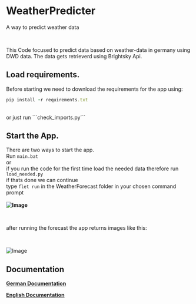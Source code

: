 # WeatherPredicter
A way to predict weather data

<br>

This Code focused to predict data based on weather-data in germany using DWD data.
The data gets retrieverd using Brightsky Api.


## Load requirements.
Before starting we need to download the requirements for the app using:
<br>
```ruby
pip install -r requirements.txt
```
<br>
or just run ```check_imports.py```

## Start the App.
There are two ways to start the app. <br>
Run ```main.bat```  <br> 
or <br>
if you run the code for the first time load the needed data therefore run ```load_needed.py``` <br>
if thats done we can continue <br>
type ```flet run``` in the WeatherForecast folder in your chosen command prompt
<br>
<br>
**![Image](https://github.com/user-attachments/assets/3d520ef0-0c55-453a-80f2-a916689cb379)**

<br>

after running the forecast the app returns images like this:

<br>

![Image](https://github.com/user-attachments/assets/dfa38801-492a-497b-83c3-0018b6c8945b)

## Documentation

**[German Documentation](https://drive.google.com/file/d/1xma-3jHTS6dZDe0JcG4u4MDthTgEynG_/view?usp=sharing)**


**[English Documentation](https://drive.google.com/file/d/1l_9HAHIb5zqXCkLy-65Eo4bC11lrHeD7/view?usp=drive_link)**

<br>
